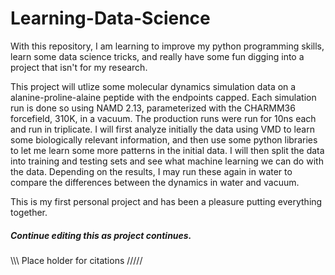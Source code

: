 # Learning-Data-Science

With this repository, I am learning to improve my python programming skills, learn some data science tricks, and really have some fun digging into a project that isn't for my research. 

This project will utlize some molecular dynamics simulation data on a alanine-proline-alaine peptide with the endpoints capped. Each simulation run is done so using NAMD 2.13, parameterized with the CHARMM36 forcefield, 310K, in a vacuum. The production runs were run for 10ns each and run in triplicate. I will first analyze initially the data using VMD to learn some biologically relevant information, and then use some python libraries to let me learn some more patterns in the initial data. I will then split the data into training and testing sets and see what machine learning we can do with the data. Depending on the results, I may run these again in water to compare the differences between the dynamics in water and vacuum.

This is my first personal project and has been a pleasure putting everything together. 

##### Continue editing this as project continues. #####

\\\\\ Place holder for citations /////
